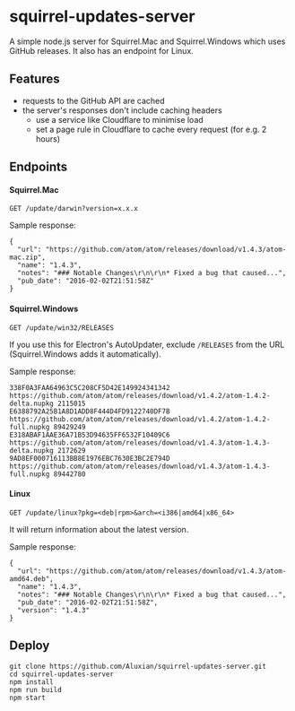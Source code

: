 # squirrel-updates-server

A simple node.js server for Squirrel.Mac and Squirrel.Windows which uses GitHub releases.
It also has an endpoint for Linux.

## Features

- requests to the GitHub API are cached
- the server's responses don't include caching headers
  - use a service like Cloudflare to minimise load
  - set a page rule in Cloudflare to cache every request (for e.g. 2 hours)

## Endpoints

#### Squirrel.Mac

`GET /update/darwin?version=x.x.x`

Sample response:

```
{
  "url": "https://github.com/atom/atom/releases/download/v1.4.3/atom-mac.zip",
  "name": "1.4.3",
  "notes": "### Notable Changes\r\n\r\n* Fixed a bug that caused...",
  "pub_date": "2016-02-02T21:51:58Z"
}
```

#### Squirrel.Windows

`GET /update/win32/RELEASES`

If you use this for Electron's AutoUpdater, exclude `/RELEASES` from the URL (Squirrel.Windows adds it automatically).

Sample response:

```
338F0A3FAA64963C5C208CF5D42E149924341342 https://github.com/atom/atom/releases/download/v1.4.2/atom-1.4.2-delta.nupkg 2115015
E6388792A25B1A8D1ADD8F444D4FD9122740DF7B https://github.com/atom/atom/releases/download/v1.4.2/atom-1.4.2-full.nupkg 89429249
E318ABAF1AAE36A71B53D94635FF6532F10409C6 https://github.com/atom/atom/releases/download/v1.4.3/atom-1.4.3-delta.nupkg 2172629
9AD8EF000716113BB8E1976EBC7630E3BC2E794D https://github.com/atom/atom/releases/download/v1.4.3/atom-1.4.3-full.nupkg 89442780
```

#### Linux

`GET /update/linux?pkg=<deb|rpm>&arch=<i386|amd64|x86_64>`

It will return information about the latest version.

Sample response:

```
{
  "url": "https://github.com/atom/atom/releases/download/v1.4.3/atom-amd64.deb",
  "name": "1.4.3",
  "notes": "### Notable Changes\r\n\r\n* Fixed a bug that caused...",
  "pub_date": "2016-02-02T21:51:58Z",
  "version": "1.4.3"
}
```

## Deploy

```
git clone https://github.com/Aluxian/squirrel-updates-server.git
cd squirrel-updates-server
npm install
npm run build
npm start
```
